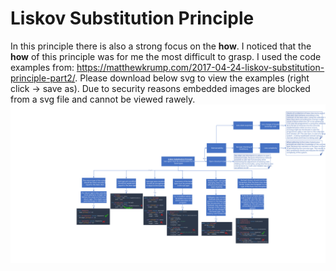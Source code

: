 # Liskov Substitution Principle
In this principle there is also a strong focus on the **how**. I noticed that the **how** of this principle was for me the most difficult to grasp. I used the code examples from: https://matthewkrump.com/2017-04-24-liskov-substitution-principle-part2/. Please download below svg to view the examples (right click -> save as). Due to security reasons embedded images are blocked from a svg file and cannot be viewed rawely. 
![Liskov Substitution Principle](https://raw.githubusercontent.com/NiekBeijloos/SOLID/master/3.%20Liskov%20Substitution%20Principle/Liskov%20Substitution%20Principle.svg?raw=true&sanitize=true)
